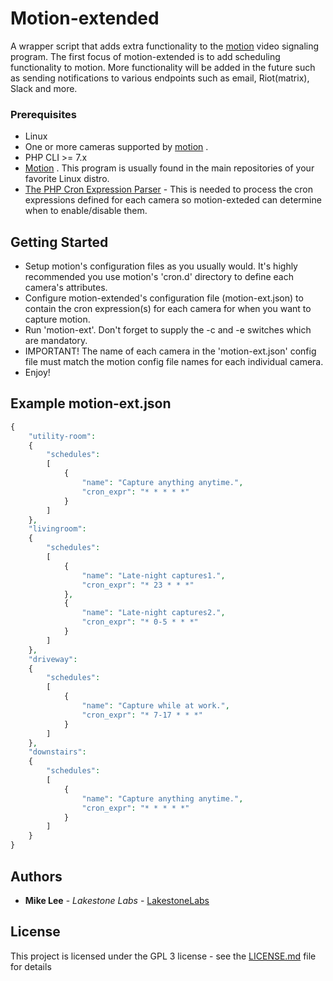 # Motion-extended
A wrapper script that adds extra functionality to the [motion](https://motion-project.github.io/) video signaling program.  The first focus of motion-extended is to add scheduling functionality to motion.  More functionality will be added in the future such as sending notifications to various endpoints such as email, Riot(matrix), Slack and more. 

### Prerequisites

* Linux
* One or more cameras supported by [motion](https://motion-project.github.io/) .
* PHP CLI >= 7.x
* [Motion](https://motion-project.github.io/) .  This program is usually found in the main repositories of your favorite Linux distro.
* [The PHP Cron Expression Parser](https://github.com/dragonmantank/cron-expression) - This is needed to process the cron expressions defined for each camera so motion-exteded can determine when to enable/disable them.

## Getting Started

* Setup motion's configuration files as you usually would.  It's highly recommended you use motion's 'cron.d' directory to define each camera's attributes.
* Configure motion-extended's configuration file (motion-ext.json) to contain the cron expression(s) for each camera for when you want to capture motion.
* Run 'motion-ext'.  Don't forget to supply the -c and -e switches which are mandatory.
* IMPORTANT!  The name of each camera in the 'motion-ext.json' config file must match the motion config file names for each individual camera.
* Enjoy!

## Example motion-ext.json

```php
{
    "utility-room": 
    {
        "schedules":
        [
            {
                "name": "Capture anything anytime.",
                "cron_expr": "* * * * *"
            }
        ]
    },
    "livingroom":
    {
        "schedules":
        [
            {
                "name": "Late-night captures1.",
                "cron_expr": "* 23 * * *"
            },
            {
                "name": "Late-night captures2.",
                "cron_expr": "* 0-5 * * *"
            }
        ]
    },
    "driveway":
    {
        "schedules":
        [
            {
                "name": "Capture while at work.",
                "cron_expr": "* 7-17 * * *"
            }
        ]
    },
    "downstairs":
    {
        "schedules":
        [
            {
                "name": "Capture anything anytime.",
                "cron_expr": "* * * * *"
            }
        ]
    }
}

```


## Authors

* **Mike Lee** - *Lakestone Labs* - [LakestoneLabs](https://github.com/lakestonelabs)

## License

This project is licensed under the GPL 3 license - see the [LICENSE.md](gpl.md) file for details


